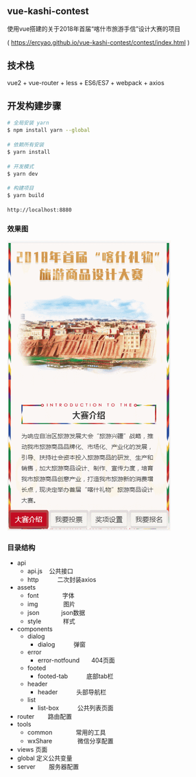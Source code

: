 ## vue-kashi-contest
 使用vue搭建的关于2018年首届“喀什市旅游手信”设计大赛的项目
 
 ( https://ercyao.github.io/vue-kashi-contest/contest/index.html )


## 技术栈
vue2 + vue-router + less + ES6/ES7 + webpack + axios


## 开发构建步骤

``` bash
# 全局安装 yarn
$ npm install yarn --global

# 依赖所有安装
$ yarn install

# 开发模式
$ yarn dev

# 构建项目
$ yarn build

http://localhost:8880
```


### 效果图

![效果图](https://github.com/Ercyao/vue-kashi-contest/blob/master/src/assets/img/GIF.gif)



### 目录结构

* api
    *  api.js         公共接口
    *  http           二次封装axios
* assets
    *  font              字体
    *  img               图片
    *  json              json数据
    *  style             样式
* components
    *  dialog                
        *  dialog               弹窗
    *  error                
        *  error-notfound       404页面
    *  footed                
        *  footed-tab           底部tab栏
    *  header                
        *  header               头部导航栏
    *  list                
        *  list-box             公共列表页面
* router          路由配置
* tools
    *  common                常用的工具
    *  wxShare               微信分享配置
* views           页面
* global          定义公共变量 
* server          服务器配置 
